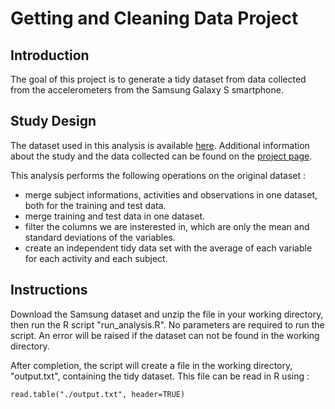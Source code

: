 # Getting and Cleaning Data Project

## Introduction

The goal of this project is to generate a tidy dataset from data collected from the accelerometers from the Samsung Galaxy S smartphone.

## Study Design

The dataset used in this analysis is available [here](https://d396qusza40orc.cloudfront.net/getdata%2Fprojectfiles%2FUCI%20HAR%20Dataset.zip). Additional information about the study and the data collected can be found on the [project page](http://archive.ics.uci.edu/ml/datasets/Human+Activity+Recognition+Using+Smartphones).

This analysis performs the following operations on the original dataset :

* merge subject informations, activities and observations in one dataset, both for the training and test data.
* merge training and test data in one dataset.
* filter the columns we are insterested in, which are only the mean and standard deviations of the variables.
* create an independent tidy data set with the average of each variable for each activity and each subject.

## Instructions

Download the Samsung dataset and unzip the file in your working directory, then run the R script "run_analysis.R". No parameters are required to run the script. An error will be raised if the dataset can not be found in the working directory.

After completion, the script will create a file in the working directory, "output.txt", containing the tidy dataset. This file can be read in R using :

```
read.table("./output.txt", header=TRUE)
```
